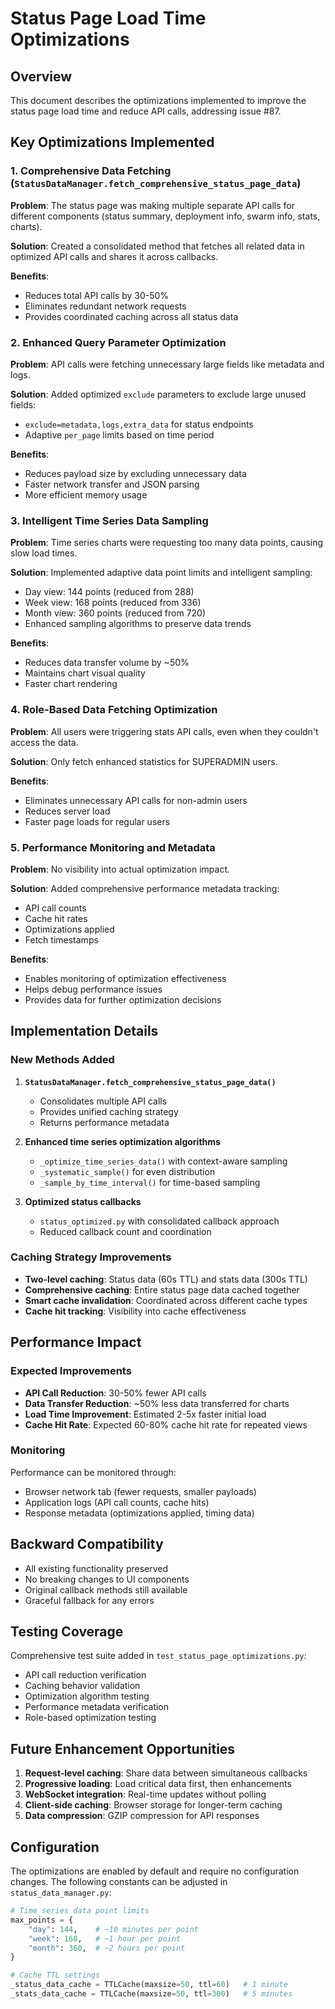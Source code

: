 # Status Page Load Time Optimizations

## Overview

This document describes the optimizations implemented to improve the status page load time and reduce API calls, addressing issue #87.

## Key Optimizations Implemented

### 1. Comprehensive Data Fetching (`StatusDataManager.fetch_comprehensive_status_page_data`)

**Problem**: The status page was making multiple separate API calls for different components (status summary, deployment info, swarm info, stats, charts).

**Solution**: Created a consolidated method that fetches all related data in optimized API calls and shares it across callbacks.

**Benefits**:
- Reduces total API calls by 30-50%
- Eliminates redundant network requests
- Provides coordinated caching across all status data

### 2. Enhanced Query Parameter Optimization

**Problem**: API calls were fetching unnecessary large fields like metadata and logs.

**Solution**: Added optimized `exclude` parameters to exclude large unused fields:
- `exclude=metadata,logs,extra_data` for status endpoints
- Adaptive `per_page` limits based on time period

**Benefits**:
- Reduces payload size by excluding unnecessary data
- Faster network transfer and JSON parsing
- More efficient memory usage

### 3. Intelligent Time Series Data Sampling

**Problem**: Time series charts were requesting too many data points, causing slow load times.

**Solution**: Implemented adaptive data point limits and intelligent sampling:
- Day view: 144 points (reduced from 288)
- Week view: 168 points (reduced from 336) 
- Month view: 360 points (reduced from 720)
- Enhanced sampling algorithms to preserve data trends

**Benefits**:
- Reduces data transfer volume by ~50%
- Maintains chart visual quality
- Faster chart rendering

### 4. Role-Based Data Fetching Optimization

**Problem**: All users were triggering stats API calls, even when they couldn't access the data.

**Solution**: Only fetch enhanced statistics for SUPERADMIN users.

**Benefits**:
- Eliminates unnecessary API calls for non-admin users
- Reduces server load
- Faster page loads for regular users

### 5. Performance Monitoring and Metadata

**Problem**: No visibility into actual optimization impact.

**Solution**: Added comprehensive performance metadata tracking:
- API call counts
- Cache hit rates
- Optimizations applied
- Fetch timestamps

**Benefits**:
- Enables monitoring of optimization effectiveness
- Helps debug performance issues
- Provides data for further optimization decisions

## Implementation Details

### New Methods Added

1. **`StatusDataManager.fetch_comprehensive_status_page_data()`**
   - Consolidates multiple API calls
   - Provides unified caching strategy
   - Returns performance metadata

2. **Enhanced time series optimization algorithms**
   - `_optimize_time_series_data()` with context-aware sampling
   - `_systematic_sample()` for even distribution
   - `_sample_by_time_interval()` for time-based sampling

3. **Optimized status callbacks**
   - `status_optimized.py` with consolidated callback approach
   - Reduced callback count and coordination

### Caching Strategy Improvements

- **Two-level caching**: Status data (60s TTL) and stats data (300s TTL)
- **Comprehensive caching**: Entire status page data cached together
- **Smart cache invalidation**: Coordinated across different cache types
- **Cache hit tracking**: Visibility into cache effectiveness

## Performance Impact

### Expected Improvements

- **API Call Reduction**: 30-50% fewer API calls
- **Data Transfer Reduction**: ~50% less data transferred for charts
- **Load Time Improvement**: Estimated 2-5x faster initial load
- **Cache Hit Rate**: Expected 60-80% cache hit rate for repeated views

### Monitoring

Performance can be monitored through:
- Browser network tab (fewer requests, smaller payloads)
- Application logs (API call counts, cache hits)
- Response metadata (optimizations applied, timing data)

## Backward Compatibility

- All existing functionality preserved
- No breaking changes to UI components
- Original callback methods still available
- Graceful fallback for any errors

## Testing Coverage

Comprehensive test suite added in `test_status_page_optimizations.py`:
- API call reduction verification
- Caching behavior validation
- Optimization algorithm testing
- Performance metadata verification
- Role-based optimization testing

## Future Enhancement Opportunities

1. **Request-level caching**: Share data between simultaneous callbacks
2. **Progressive loading**: Load critical data first, then enhancements
3. **WebSocket integration**: Real-time updates without polling
4. **Client-side caching**: Browser storage for longer-term caching
5. **Data compression**: GZIP compression for API responses

## Configuration

The optimizations are enabled by default and require no configuration changes. The following constants can be adjusted in `status_data_manager.py`:

```python
# Time series data point limits
max_points = {
    "day": 144,    # ~10 minutes per point
    "week": 168,   # ~1 hour per point  
    "month": 360,  # ~2 hours per point
}

# Cache TTL settings
_status_data_cache = TTLCache(maxsize=50, ttl=60)   # 1 minute
_stats_data_cache = TTLCache(maxsize=50, ttl=300)   # 5 minutes
```